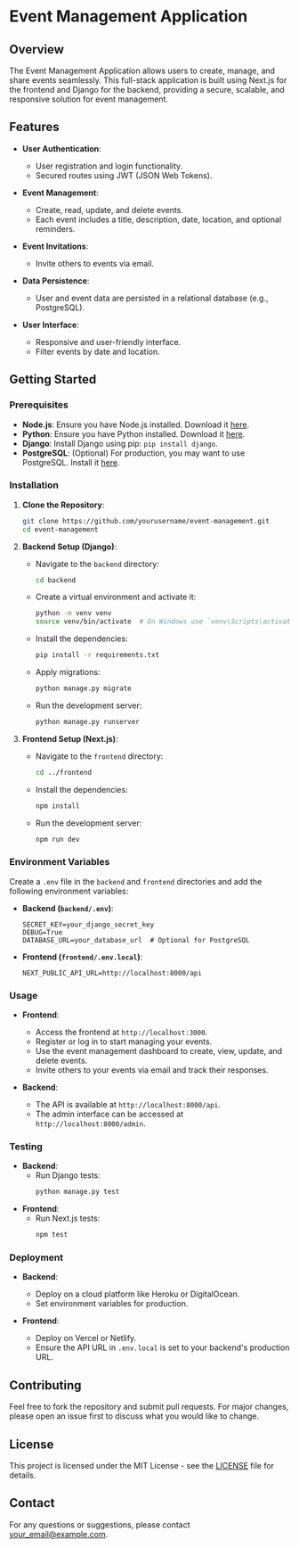 # **Event Management Application**

## **Overview**

The Event Management Application allows users to create, manage, and share events seamlessly. This full-stack application is built using Next.js for the frontend and Django for the backend, providing a secure, scalable, and responsive solution for event management.

## **Features**

- **User Authentication**:
  - User registration and login functionality.
  - Secured routes using JWT (JSON Web Tokens).

- **Event Management**:
  - Create, read, update, and delete events.
  - Each event includes a title, description, date, location, and optional reminders.

- **Event Invitations**:
  - Invite others to events via email.

- **Data Persistence**:
  - User and event data are persisted in a relational database (e.g., PostgreSQL).

- **User Interface**:
  - Responsive and user-friendly interface.
  - Filter events by date and location.

## **Getting Started**

### **Prerequisites**

- **Node.js**: Ensure you have Node.js installed. Download it [here](https://nodejs.org/).
- **Python**: Ensure you have Python installed. Download it [here](https://www.python.org/).
- **Django**: Install Django using pip: `pip install django`.
- **PostgreSQL**: (Optional) For production, you may want to use PostgreSQL. Install it [here](https://www.postgresql.org/).

### **Installation**

1. **Clone the Repository**:
   ```bash
   git clone https://github.com/yourusername/event-management.git
   cd event-management
   ```

2. **Backend Setup (Django)**:
   - Navigate to the `backend` directory:
     ```bash
     cd backend
     ```
   - Create a virtual environment and activate it:
     ```bash
     python -m venv venv
     source venv/bin/activate  # On Windows use `venv\Scripts\activate`
     ```
   - Install the dependencies:
     ```bash
     pip install -r requirements.txt
     ```
   - Apply migrations:
     ```bash
     python manage.py migrate
     ```
   - Run the development server:
     ```bash
     python manage.py runserver
     ```

3. **Frontend Setup (Next.js)**:
   - Navigate to the `frontend` directory:
     ```bash
     cd ../frontend
     ```
   - Install the dependencies:
     ```bash
     npm install
     ```
   - Run the development server:
     ```bash
     npm run dev
     ```

### **Environment Variables**

Create a `.env` file in the `backend` and `frontend` directories and add the following environment variables:

- **Backend (`backend/.env`)**:
  ```env
  SECRET_KEY=your_django_secret_key
  DEBUG=True
  DATABASE_URL=your_database_url  # Optional for PostgreSQL
  ```

- **Frontend (`frontend/.env.local`)**:
  ```env
  NEXT_PUBLIC_API_URL=http://localhost:8000/api
  ```

### **Usage**

- **Frontend**:
  - Access the frontend at `http://localhost:3000`.
  - Register or log in to start managing your events.
  - Use the event management dashboard to create, view, update, and delete events.
  - Invite others to your events via email and track their responses.

- **Backend**:
  - The API is available at `http://localhost:8000/api`.
  - The admin interface can be accessed at `http://localhost:8000/admin`.

### **Testing**

- **Backend**:
  - Run Django tests:
    ```bash
    python manage.py test
    ```
- **Frontend**:
  - Run Next.js tests:
    ```bash
    npm test
    ```

### **Deployment**

- **Backend**:
  - Deploy on a cloud platform like Heroku or DigitalOcean.
  - Set environment variables for production.

- **Frontend**:
  - Deploy on Vercel or Netlify.
  - Ensure the API URL in `.env.local` is set to your backend's production URL.

## **Contributing**

Feel free to fork the repository and submit pull requests. For major changes, please open an issue first to discuss what you would like to change.

## **License**

This project is licensed under the MIT License - see the [LICENSE](LICENSE) file for details.

## **Contact**

For any questions or suggestions, please contact [your_email@example.com](mailto:your_email@example.com).